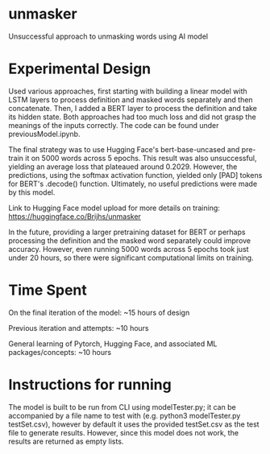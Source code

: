 # unmasker
Unsuccessful approach to unmasking words using AI model

# Experimental Design 
Used various approaches, first starting with building a linear model with LSTM layers to process definition and masked words separately and then concatenate. Then, I added a BERT layer to process the definition and take its hidden state. Both approaches had too much loss and did not grasp the meanings of the inputs correctly. The code can be found under previousModel.ipynb. 

The final strategy was to use Hugging Face's bert-base-uncased and pre-train it on 5000 words across 5 epochs. This result was also unsuccessful, yielding an average loss that plateaued around 0.2029. However, the predictions, using the softmax activation function, yielded only [PAD] tokens for BERT's .decode() function. Ultimately, no useful predictions were made by this model. 

Link to Hugging Face model upload for more details on training: https://huggingface.co/Brijhs/unmasker

In the future, providing a larger pretraining dataset for BERT or perhaps processing the definition and the masked word separately could improve accuracy. However, even running 5000 words across 5 epochs took just under 20 hours, so there were significant computational limits on training.
# Time Spent
On the final iteration of the model: ~15 hours of design

Previous iteration and attempts: ~10 hours

General learning of Pytorch, Hugging Face, and associated ML packages/concepts: ~10 hours

# Instructions for running
The model is built to be run from CLI using modelTester.py; it can be accompanied by a file name to test with (e.g. python3 modelTester.py testSet.csv), however by default it uses the provided testSet.csv as the test file to generate results. However, since this model does not work, the results are returned as empty lists. 
